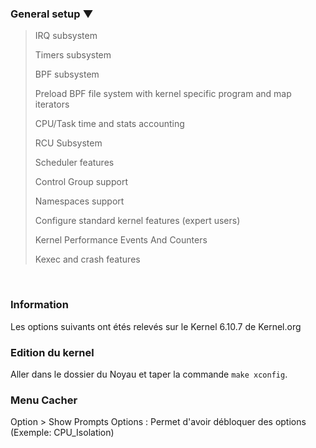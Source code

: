 ### General setup ▼ 
 > IRQ subsystem
 > 
 > Timers subsystem
 > 
 > BPF subsystem
 > 
  > Preload BPF file system with kernel specific program and map iterators
 >
 > CPU/Task time and stats accounting
 >
 > RCU Subsystem
 >
 > Scheduler features
 >
 > Control Group support
 >
 > Namespaces support
 >
 > Configure standard kernel features (expert users)
 >
 > Kernel Performance Events And Counters
 >
 > Kexec and crash features



<br />

### Information
Les options suivants ont étés relevés sur le Kernel 6.10.7 de Kernel.org

### Edition du kernel
Aller dans le dossier du Noyau et taper la commande `make xconfig`.


### Menu Cacher
Option > Show Prompts Options : Permet d'avoir débloquer des options (Exemple: CPU_Isolation)

